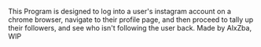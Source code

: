 This Program is designed to log into a user's instagram account on a chrome browser, navigate to their profile page, and then proceed to tally up their followers, and see who isn't following the user back.
Made by AlxZba, WIP
